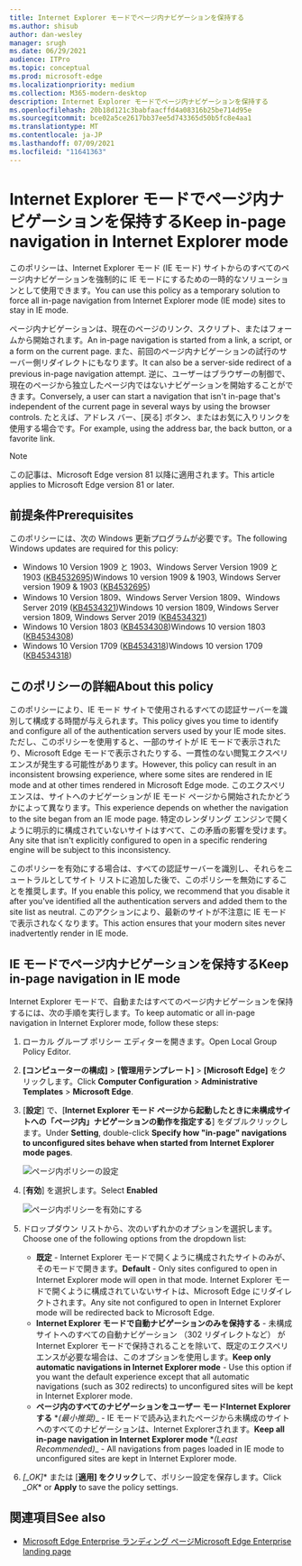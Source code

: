 ```yaml
---
title: Internet Explorer モードでページ内ナビゲーションを保持する
ms.author: shisub
author: dan-wesley
manager: srugh
ms.date: 06/29/2021
audience: ITPro
ms.topic: conceptual
ms.prod: microsoft-edge
ms.localizationpriority: medium
ms.collection: M365-modern-desktop
description: Internet Explorer モードでページ内ナビゲーションを保持する
ms.openlocfilehash: 20b18d121c3babfaacffd4a08316b25be714d95e
ms.sourcegitcommit: bce02a5ce2617bb37ee5d743365d50b5fc8e4aa1
ms.translationtype: MT
ms.contentlocale: ja-JP
ms.lasthandoff: 07/09/2021
ms.locfileid: "11641363"
---
```

# <a name="keep-in-page-navigation-in-internet-explorer-mode"></a><span data-ttu-id="a85cf-103">Internet Explorer モードでページ内ナビゲーションを保持する</span><span class="sxs-lookup"><span data-stu-id="a85cf-103">Keep in-page navigation in Internet Explorer mode</span></span>

<span data-ttu-id="a85cf-104">このポリシーは、Internet Explorer モード (IE モード) サイトからのすべてのページ内ナビゲーションを強制的に IE モードにするための一時的なソリューションとして使用できます。</span><span class="sxs-lookup"><span data-stu-id="a85cf-104">You can use this policy as a temporary solution to force all in-page navigation from Internet Explorer mode (IE mode) sites to stay in IE mode.</span></span>

<span data-ttu-id="a85cf-105">ページ内ナビゲーションは、現在のページのリンク、スクリプト、またはフォームから開始されます。</span><span class="sxs-lookup"><span data-stu-id="a85cf-105">An in-page navigation is started from a link, a script, or a form on the current page.</span></span> <span data-ttu-id="a85cf-106">また、前回のページ内ナビゲーションの試行のサーバー側リダイレクトにもなります。</span><span class="sxs-lookup"><span data-stu-id="a85cf-106">It can also be a server-side redirect of a previous in-page navigation attempt.</span></span> <span data-ttu-id="a85cf-107">逆に、ユーザーはブラウザーの制御で、現在のページから独立したページ内ではないナビゲーションを開始することができます。</span><span class="sxs-lookup"><span data-stu-id="a85cf-107">Conversely, a user can start a navigation that isn't in-page that's independent of the current page in several ways by using the browser controls.</span></span> <span data-ttu-id="a85cf-108">たとえば、アドレス バー、[戻る] ボタン、またはお気に入りリンクを使用する場合です。</span><span class="sxs-lookup"><span data-stu-id="a85cf-108">For example, using the address bar, the back button, or a favorite link.</span></span>

>[!NOTE]
><span data-ttu-id="a85cf-109">この記事は、Microsoft Edge version 81 以降に適用されます。</span><span class="sxs-lookup"><span data-stu-id="a85cf-109">This article applies to Microsoft Edge version 81 or later.</span></span>

## <a name="prerequisites"></a><span data-ttu-id="a85cf-110">前提条件</span><span class="sxs-lookup"><span data-stu-id="a85cf-110">Prerequisites</span></span>

<span data-ttu-id="a85cf-111">このポリシーには、次の Windows 更新プログラムが必要です。</span><span class="sxs-lookup"><span data-stu-id="a85cf-111">The following Windows updates are required for this policy:</span></span>

- <span data-ttu-id="a85cf-112">Windows 10 Version 1909 と 1903、Windows Server Version 1909 と 1903 ([KB4532695](https://support.microsoft.com/help/4532695))</span><span class="sxs-lookup"><span data-stu-id="a85cf-112">Windows 10 version 1909 & 1903, Windows Server version 1909 & 1903  ([KB4532695](https://support.microsoft.com/help/4532695))</span></span>
- <span data-ttu-id="a85cf-113">Windows 10 Version 1809、Windows Server Version 1809、Windows Server 2019 ([KB4534321](https://support.microsoft.com/help/4534321))</span><span class="sxs-lookup"><span data-stu-id="a85cf-113">Windows 10 version 1809, Windows Server version 1809, Windows Server 2019 ([KB4534321](https://support.microsoft.com/help/4534321))</span></span>
- <span data-ttu-id="a85cf-114">Windows 10 Version 1803 ([KB4534308](https://support.microsoft.com/help/4534308))</span><span class="sxs-lookup"><span data-stu-id="a85cf-114">Windows 10 version 1803 ([KB4534308](https://support.microsoft.com/help/4534308))</span></span>
- <span data-ttu-id="a85cf-115">Windows 10 Version 1709 ([KB4534318](https://support.microsoft.com/help/4534318))</span><span class="sxs-lookup"><span data-stu-id="a85cf-115">Windows 10 version 1709 ([KB4534318](https://support.microsoft.com/help/4534318))</span></span>


## <a name="about-this-policy"></a><span data-ttu-id="a85cf-116">このポリシーの詳細</span><span class="sxs-lookup"><span data-stu-id="a85cf-116">About this policy</span></span>

<span data-ttu-id="a85cf-117">このポリシーにより、IE モード サイトで使用されるすべての認証サーバーを識別して構成する時間が与えられます。</span><span class="sxs-lookup"><span data-stu-id="a85cf-117">This policy gives you time to identify and configure all of the authentication servers used by your IE mode sites.</span></span> <span data-ttu-id="a85cf-118">ただし、このポリシーを使用すると、一部のサイトが IE モードで表示されたり、Microsoft Edge モードで表示されたりする、一貫性のない閲覧エクスペリエンスが発生する可能性があります。</span><span class="sxs-lookup"><span data-stu-id="a85cf-118">However, this policy can result in an inconsistent browsing experience, where some sites are rendered in IE mode and at other times rendered in Microsoft Edge mode.</span></span> <span data-ttu-id="a85cf-119">このエクスペリエンスは、サイトへのナビゲーションが IE モード ページから開始されたかどうかによって異なります。</span><span class="sxs-lookup"><span data-stu-id="a85cf-119">This experience depends on whether the navigation to the site began from an IE mode page.</span></span> <span data-ttu-id="a85cf-120">特定のレンダリング エンジンで開くように明示的に構成されていないサイトはすべて、この矛盾の影響を受けます。</span><span class="sxs-lookup"><span data-stu-id="a85cf-120">Any site that isn't explicitly configured to open in a specific rendering engine will be subject to this inconsistency.</span></span>

<span data-ttu-id="a85cf-121">このポリシーを有効にする場合は、すべての認証サーバーを識別し、それらをニュートラルとしてサイト リストに追加した後で、このポリシーを無効にすることを推奨します。</span><span class="sxs-lookup"><span data-stu-id="a85cf-121">If you enable this policy, we recommend that you disable it after you've identified all the authentication servers and added them to the site list as neutral.</span></span> <span data-ttu-id="a85cf-122">このアクションにより、最新のサイトが不注意に IE モードで表示されなくなります。</span><span class="sxs-lookup"><span data-stu-id="a85cf-122">This action ensures that your modern sites never inadvertently render in IE mode.</span></span>

## <a name="keep-in-page-navigation-in-ie-mode"></a><span data-ttu-id="a85cf-123">IE モードでページ内ナビゲーションを保持する</span><span class="sxs-lookup"><span data-stu-id="a85cf-123">Keep in-page navigation in IE mode</span></span>

<span data-ttu-id="a85cf-124">Internet Explorer モードで、自動またはすべてのページ内ナビゲーションを保持するには、次の手順を実行します。</span><span class="sxs-lookup"><span data-stu-id="a85cf-124">To keep automatic or all in-page navigation in Internet Explorer mode, follow these steps:</span></span>

1. <span data-ttu-id="a85cf-125">ローカル グループ ポリシー エディターを開きます。</span><span class="sxs-lookup"><span data-stu-id="a85cf-125">Open Local Group Policy Editor.</span></span>
2. <span data-ttu-id="a85cf-126">**[コンピューターの構成]** > **[管理用テンプレート]** > **[Microsoft Edge]** をクリックします。</span><span class="sxs-lookup"><span data-stu-id="a85cf-126">Click **Computer Configuration** > **Administrative Templates** > **Microsoft Edge**.</span></span>
3. <span data-ttu-id="a85cf-127">[**設定**] で、[**Internet Explorer モード ページから起動したときに未構成サイトへの「ページ内」ナビゲーションの動作を指定する**] をダブルクリックします。</span><span class="sxs-lookup"><span data-stu-id="a85cf-127">Under **Setting**, double-click **Specify how "in-page" navigations to unconfigured sites behave when started from Internet Explorer mode pages**.</span></span>

   ![ページ内ポリシーの設定](media/edge-learnmore-inpage-nav/learnmore-in-page-nav-settings.png)

4. <span data-ttu-id="a85cf-129">[**有効**] を選択します。</span><span class="sxs-lookup"><span data-stu-id="a85cf-129">Select **Enabled**</span></span> 

   ![ページ内ポリシーを有効にする](media/edge-learnmore-inpage-nav/learnmore-in-page-nav-enable.png)

5. <span data-ttu-id="a85cf-131">ドロップダウン リストから、次のいずれかのオプションを選択します。</span><span class="sxs-lookup"><span data-stu-id="a85cf-131">Choose one of the following options from the dropdown list:</span></span>

   - <span data-ttu-id="a85cf-132">**既定** - Internet Explorer モードで開くように構成されたサイトのみが、そのモードで開きます。</span><span class="sxs-lookup"><span data-stu-id="a85cf-132">**Default** - Only sites configured to open in Internet Explorer mode will open in that mode.</span></span> <span data-ttu-id="a85cf-133">Internet Explorer モードで開くように構成されていないサイトは、Microsoft Edge にリダイレクトされます。</span><span class="sxs-lookup"><span data-stu-id="a85cf-133">Any site not configured to open in Internet Explorer mode will be redirected back to Microsoft Edge.</span></span>
   - <span data-ttu-id="a85cf-134">**Internet Explorer モードで自動ナビゲーションのみを保持する** - 未構成サイトへのすべての自動ナビゲーション （302 リダイレクトなど） が Internet Explorer モードで保持されることを除いて、既定のエクスペリエンスが必要な場合は、このオプションを使用します。</span><span class="sxs-lookup"><span data-stu-id="a85cf-134">**Keep only automatic navigations in Internet Explorer mode** - Use this option if you want the default experience except that all automatic navigations (such as 302 redirects) to unconfigured sites will be kept in Internet Explorer mode.</span></span>
   - <span data-ttu-id="a85cf-135">**ページ内のすべてのナビゲーションをユーザー モードInternet Explorerする**  \**_(最小推奨)_*_ - IE モードで読み込まれたページから未構成のサイトへのすべてのナビゲーションは、Internet Explorerされます。</span><span class="sxs-lookup"><span data-stu-id="a85cf-135">**Keep all in-page navigation in Internet Explorer mode** \**_(Least Recommended)_*_ - All navigations from pages loaded in IE mode to unconfigured sites are kept in Internet Explorer mode.</span></span>

6. <span data-ttu-id="a85cf-136">*[_OK]*\* または [**適用] をクリック**して、ポリシー設定を保存します。</span><span class="sxs-lookup"><span data-stu-id="a85cf-136">Click _*OK*\* or **Apply** to save the policy settings.</span></span>

## <a name="see-also"></a><span data-ttu-id="a85cf-137">関連項目</span><span class="sxs-lookup"><span data-stu-id="a85cf-137">See also</span></span>

- [<span data-ttu-id="a85cf-138">Microsoft Edge Enterprise ランディング ページ</span><span class="sxs-lookup"><span data-stu-id="a85cf-138">Microsoft Edge Enterprise landing page</span></span>](https://aka.ms/EdgeEnterprise)
